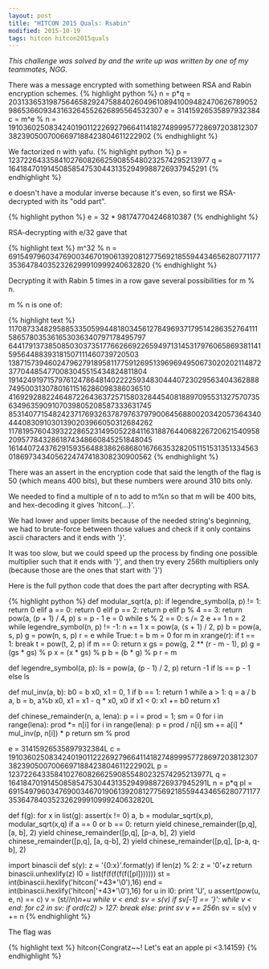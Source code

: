 ```yaml
---
layout: post
title: "HITCON 2015 Quals: Rsabin"
modified: 2015-10-19
tags: hitcon hitcon2015quals
---
```

*This challenge was solved by and the write up was written by one of my teammates, NGG.*

There was a message encrypted with something between RSA and Rabin encryption schemes.
{% highlight python %}
n = p*q = 20313365319875646582924758840260496108941009482470626789052986536609343163264552626895564532307
e = 31415926535897932384
c = m^e % n = 19103602508342401901122269279664114182748999577286972038123073823905007006697188423804611222902
{% endhighlight %}

We factorized n with yafu.
{% highlight python %}
p = 123722643358410276082662590855480232574295213977
q = 164184701914508585475304431352949988726937945291
{% endhighlight %}

e doesn't have a modular inverse because it's even, so first we RSA-decrypted with its "odd part".

{% highlight python %}
e = 32 * 981747704246810387
{% endhighlight %}

RSA-decrypting with e/32 gave that

{% highlight text %}
m^32 % n = 6915497960347690034670190613920812775692185594434656280771177353647840352326299910999240632820
{% endhighlight %}

Decrypting it with Rabin 5 times in a row gave several possibilities for m % n.

m % n is one of:

{% highlight text %}
1170873348295885335059944818034561278496937179514286352764111586578035361653036340797178495797
6441791373850850303735177662669226594971314531797606586938114159564488393181507111460739720503 
13871573946024796279189581177591269513969694950673020202114872377044854770083045515434824811804 
19142491971579761247864814022225934830444072302956340436288874950031307801611516286098386036510 
4169292882246487226436372571580328445408188970955313275707356349635909107039805208587333631745 
8531407715482423717693263787976379790064568800203420573643404440830910301390203966050312684262 
11781957604393222865231495052284116318876440682267206215409582095778432861874348660845251848045 
16144072437629159356488386268680167663532820511515313513345630186973434056224747418308230900562
{% endhighlight %}

There was an assert in the encryption code that said the length of the flag is 50 (which means 400 bits), but these numbers were around 310 bits only.

We needed to find a multiple of n to add to m%n so that m will be 400 bits, and hex-decoding it gives 'hitcon{...}'.

We had lower and upper limits because of the needed string's beginning, we had to brute-force between those values and check if it only contains ascii characters and it ends with '}'.

It was too slow, but we could speed up the process by finding one possible multiplier such that it ends with '}', and then try every 256th multipliers only (because those are the ones that start with '}')

Here is the full python code that does the part after decrypting with RSA.

{% highlight python %}
def modular_sqrt(a, p):
   if legendre_symbol(a, p) != 1:
       return 0
   elif a == 0:
       return 0
   elif p == 2:
       return p
   elif p % 4 == 3:
       return pow(a, (p + 1) / 4, p)
   s = p - 1
   e = 0
   while s % 2 == 0:
       s /= 2
       e += 1
   n = 2
   while legendre_symbol(n, p) != -1:
       n += 1
   x = pow(a, (s + 1) / 2, p)
   b = pow(a, s, p)
   g = pow(n, s, p)
   r = e
   while True:
       t = b
       m = 0
       for m in xrange(r):
           if t == 1:
               break
           t = pow(t, 2, p)
       if m == 0:
           return x
       gs = pow(g, 2 ** (r - m - 1), p)
       g = (gs * gs) % p
       x = (x * gs) % p
       b = (b * g) % p
       r = m

def legendre_symbol(a, p):
   ls = pow(a, (p - 1) / 2, p)
   return -1 if ls == p - 1 else ls

def mul_inv(a, b):
   b0 = b
   x0, x1 = 0, 1
   if b == 1: return 1
   while a > 1:
       q = a / b
       a, b = b, a%b
       x0, x1 = x1 - q * x0, x0
   if x1 < 0: x1 += b0
   return x1

def chinese_remainder(n, a, lena):
   p = i = prod = 1; sm = 0
   for i in range(lena): prod *= n[i]
   for i in range(lena):
       p = prod / n[i]
       sm += a[i] * mul_inv(p, n[i]) * p
   return sm % prod

e = 31415926535897932384L
c = 19103602508342401901122269279664114182748999577286972038123073823905007006697188423804611222902L
p = 123722643358410276082662590855480232574295213977L
q = 164184701914508585475304431352949988726937945291L
n = p*q
pl = 6915497960347690034670190613920812775692185594434656280771177353647840352326299910999240632820L

def f(g):
    for x in list(g):
        assert(x != 0)
        a, b = modular_sqrt(x,p), modular_sqrt(x,q)
        if a == 0 or b == 0:
            return
        yield chinese_remainder([p,q], [a, b], 2)
        yield chinese_remainder([p,q], [p-a, b], 2)
        yield chinese_remainder([p,q], [a, q-b], 2)
        yield chinese_remainder([p,q], [p-a, q-b], 2)

import binascii
def s(y):
    z = '{0:x}'.format(y)
    if len(z) % 2:
        z = '0'+z
    return binascii.unhexlify(z)
l0 = list(f(f(f(f(f([pl]))))))
st = int(binascii.hexlify('hitcon{'+43*'\0'),16)
end = int(binascii.hexlify('hitcon|'+43*'\0'),16)
for u in l0:
    print 'U', u
    assert(pow(u, e, n) == c)
    v = (st//n)*n+u
    while v < end:
        sv = s(v)
        if sv[-1] == '}':
            while v < end:
                for c2 in sv:
                    if ord(c2) > 127:
                        break
                else:
                    print sv
                v += 256*n
                sv = s(v)
        v += n
{% endhighlight %}
        
The flag was 

{% highlight text %}
hitcon{Congratz~~! Let's eat an apple pi <3.14159}
{% endhighlight %}